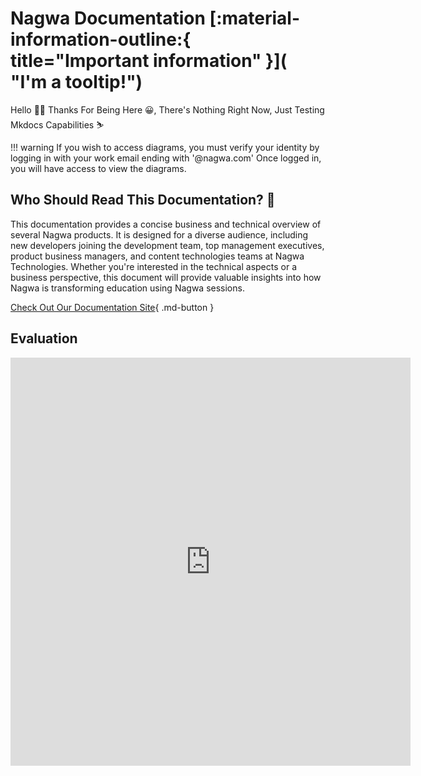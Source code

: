 # Nagwa Documentation [:material-information-outline:{ title="Important information" }]( "I'm a tooltip!")

 
Hello 🙋‍♂️ Thanks For Being Here 😀, There's Nothing Right Now, Just Testing Mkdocs Capabilities ⛷️


!!! warning
    If you wish to access diagrams, you must verify your identity by logging in with your work email ending with '@nagwa.com' Once logged in, you will have access to view the diagrams.


## Who Should Read This Documentation? 🤔

This documentation provides a concise business and technical overview of several Nagwa products. It is designed for a diverse audience, including new developers joining the development team, top management executives, product business managers, and content technologies teams at Nagwa Technologies. Whether you're interested in the technical aspects or a business perspective, this document will provide valuable insights into how Nagwa is transforming education using Nagwa sessions.


[Check Out Our Documentation Site](https://documentation.nagwa.com/){ .md-button }

## Evaluation

<iframe src="https://docs.google.com/forms/d/e/1FAIpQLScH8i4Tl4fGmSC5FNS8Lq5SAuf0T88CG4TjLQ-jtAiInILB1w/viewform?embedded=true" width="640" height="653" frameborder="0" marginheight="0" marginwidth="0">Loading…</iframe>